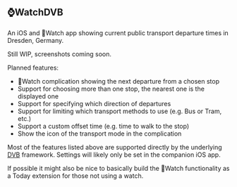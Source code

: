 ## ⌚️WatchDVB

An iOS and Watch app showing current public transport departure times in Dresden, Germany.

Still WIP, screenshots coming soon.

Planned features:

 - Watch complication showing the next departure from a chosen stop
 - Support for choosing more than one stop, the nearest one is the displayed one
 - Support for specifying which direction of departures
 - Support for limiting which transport methods to use (e.g. Bus or Tram, etc.)
 - Support a custom offset time (e.g. time to walk to the stop)
 - Show the icon of the transport mode in the complication

Most of the features listed above are supported directly by the underlying [DVB](https://github.com/kiliankoe/DVB) framework. Settings will likely only be set in the companion iOS app.

If possible it might also be nice to basically build the Watch functionality as a Today extension for those not using a watch.

